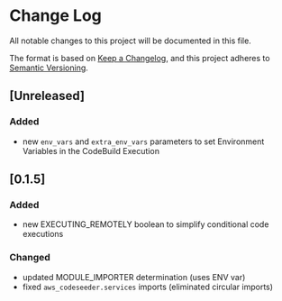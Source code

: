 # Change Log

All notable changes to this project will be documented in this file.

The format is based on [Keep a Changelog](https://keepachangelog.com/en/1.0.0/), and this project adheres to [Semantic Versioning](https://semver.org/spec/v2.0.0.html).

## [Unreleased]

### Added

- new `env_vars` and `extra_env_vars` parameters to set Environment Variables in the CodeBuild Execution

## [0.1.5]

### Added

- new EXECUTING_REMOTELY boolean to simplify conditional code executions

### Changed

- updated MODULE_IMPORTER determination (uses ENV var)
- fixed `aws_codeseeder.services` imports (eliminated circular imports)
